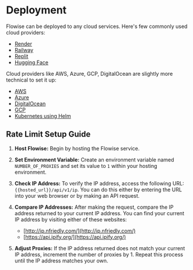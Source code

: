 # Deployment

Flowise can be deployed to any cloud services. Here's few commonly used cloud providers:

* [Render](render.md)
* [Railway](railway.md)
* [Replit](replit.md)
* [Hugging Face](hugging-face.md)

Cloud providers like AWS, Azure, GCP, DigitalOcean are slightly more technical to set it up:

* [AWS](aws.md)
* [Azure](azure.md)
* [DigitalOcean](digital-ocean.md)
* [GCP](gcp.md)
* [Kubernetes using Helm](https://artifacthub.io/packages/helm/cowboysysop/flowise)

## Rate Limit Setup Guide

1. **Host Flowise:** Begin by hosting the Flowise service.

2. **Set Environment Variable:** Create an environment variable named `NUMBER_OF_PROXIES` and set its value to `1` within your hosting environment.

3. **Check IP Address:** To verify the IP address, access the following URL: `{{hosted_url}}/api/v1/ip`. You can do this either by entering the URL into your web browser or by making an API request.

4. **Compare IP Addresses:** After making the request, compare the IP address returned to your current IP address. You can find your current IP address by visiting either of these websites:
   - [http://ip.nfriedly.com/](http://ip.nfriedly.com/)
   - [https://api.ipify.org/](https://api.ipify.org/)

5. **Adjust Proxies:** If the IP address returned does not match your current IP address, increment the number of proxies by 1. Repeat this process until the IP address matches your own.